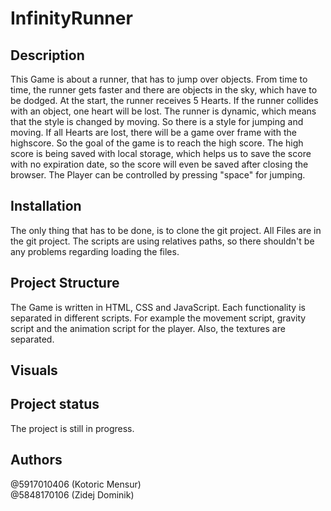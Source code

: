 # InfinityRunner



## Description

This Game is about a runner, that has to jump over objects. From time to time, the runner gets faster and there are objects in the sky, which have to be dodged.
At the start, the runner receives 5 Hearts. If the runner collides with an object, one heart will be lost. 
The runner is dynamic, which means that the style is changed by moving. So there is a style for jumping and moving.
If all Hearts are lost, there will be a game over frame with the highscore. So the goal of the game is to reach the high score. 
The high score is being saved with local storage, which helps us to save the score with no expiration date, so the score will even be saved after closing the browser.
The Player can be controlled by pressing "space" for jumping.


## Installation

The only thing that has to be done, is to clone the git project.
All Files are in the git project. The scripts are using relatives paths, so there shouldn't be any problems regarding loading the files. 

## Project Structure

The Game is written in HTML, CSS and JavaScript.
Each functionality is separated in different scripts. For example the movement script, gravity script and the animation script for the player.
Also, the textures are separated. 

## Visuals


## Project status
The project is still in progress.

## Authors
@5917010406 (Kotoric Mensur)<br>
@5848170106 (Zidej Dominik)
